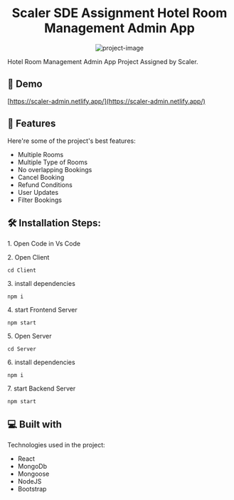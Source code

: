<h1 align="center" id="title">Scaler SDE Assignment Hotel Room Management Admin App</h1>

<p align="center"><img src="https://socialify.git.ci/siddhakdak/Scaler-SDE-Assignment/image?font=Inter&amp;language=1&amp;name=1&amp;owner=1&amp;stargazers=1&amp;theme=Light" alt="project-image"></p>

<p id="description">Hotel Room Management Admin App Project Assigned by Scaler.</p>

<h2>🚀 Demo</h2>

[https://scaler-admin.netlify.app/](https://scaler-admin.netlify.app/)

  
<h2>🧐 Features</h2>

Here're some of the project's best features:

*   Multiple Rooms 
*   Multiple Type of Rooms
*   No overlapping Bookings
*   Cancel Booking
*   Refund Conditions
*   User Updates
*   Filter Bookings

<h2>🛠️ Installation Steps:</h2>

<p>1. Open Code in Vs Code</p>

<p>2. Open Client</p>

```
cd Client
```

<p>3. install dependencies</p>

```
npm i
```

<p>4. start Frontend Server</p>

```
npm start
```

<p>5. Open Server</p>

```
cd Server
```

<p>6. install dependencies</p>

```
npm i
```

<p>7. start Backend Server</p>

```
npm start
```

  
  
<h2>💻 Built with</h2>

Technologies used in the project:

*   React
*   MongoDb
*   Mongoose
*   NodeJS
*   Bootstrap
